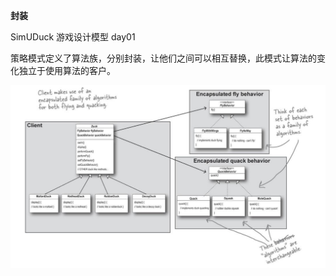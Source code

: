 **封装**

SimUDuck 游戏设计模型 day01

策略模式定义了算法族，分别封装，让他们之间可以相互替换，此模式让算法的变化独立于使用算法的客户。

<div align="center">
    <img src="./day01/IMG_SimUDuck.jpeg"/>
</div>

